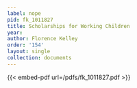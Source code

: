 ```yaml
---
label: nope
pid: fk_1011827
title: Scholarships for Working Children
year:
author: Florence Kelley
order: '154'
layout: single
collection: documents
---
```



{{< embed-pdf url=/pdfs/fk_1011827.pdf >}}